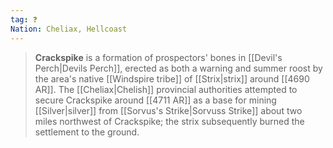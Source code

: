 ```yaml
---
tag: ❓
Nation: Cheliax, Hellcoast
---
```

> **Crackspike** is a formation of prospectors' bones in [[Devil's Perch|Devils Perch]], erected as both a warning and summer roost by the area's native [[Windspire tribe]] of [[Strix|strix]] around [[4690 AR]]. The [[Cheliax|Chelish]] provincial authorities attempted to secure Crackspike around [[4711 AR]] as a base for mining [[Silver|silver]] from [[Sorvus's Strike|Sorvuss Strike]] about two miles northwest of Crackspike; the strix subsequently burned the settlement to the ground.








